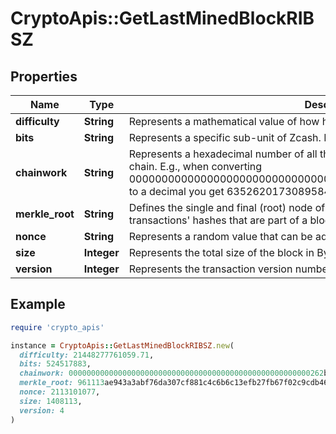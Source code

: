 # CryptoApis::GetLastMinedBlockRIBSZ

## Properties

| Name | Type | Description | Notes |
| ---- | ---- | ----------- | ----- |
| **difficulty** | **String** | Represents a mathematical value of how hard it is to find a valid hash for this block. |  |
| **bits** | **String** | Represents a specific sub-unit of Zcash. Bits have two-decimal precision |  |
| **chainwork** | **String** | Represents a hexadecimal number of all the hashes necessary to produce the current chain. E.g., when converting 0000000000000000000000000000000000000000000086859f7a841475b236fd to a decimal you get 635262017308958427068157 hashes, or 635262 exahashes. |  |
| **merkle_root** | **String** | Defines the single and final (root) node of a Merkle tree. It is the combined hash of all transactions&#39; hashes that are part of a blockchain block. |  |
| **nonce** | **String** | Represents a random value that can be adjusted to satisfy the proof of work. |  |
| **size** | **Integer** | Represents the total size of the block in Bytes. |  |
| **version** | **Integer** | Represents the transaction version number. |  |

## Example

```ruby
require 'crypto_apis'

instance = CryptoApis::GetLastMinedBlockRIBSZ.new(
  difficulty: 21448277761059.71,
  bits: 524517883,
  chainwork: 000000000000000000000000000000000000000000000000000000262b072797,
  merkle_root: 961113ae943a3abf76da307cf881c4c6b6c13efb27fb67f02c9cdb46029848e8,
  nonce: 2113101077,
  size: 1408113,
  version: 4
)
```

